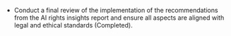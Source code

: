 - Conduct a final review of the implementation of the recommendations from the AI rights insights report and ensure all aspects are aligned with legal and ethical standards (Completed).
